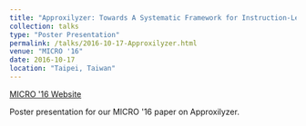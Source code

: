 ```yaml
---
title: "Approxilyzer: Towards A Systematic Framework for Instruction-Level Approximate Computing and its Application to Hardware Resiliency"
collection: talks
type: "Poster Presentation"
permalink: /talks/2016-10-17-Approxilyzer.html
venue: "MICRO '16"
date: 2016-10-17
location: "Taipei, Taiwan"
---
```


[MICRO '16 Website](https://www.microarch.org/micro49/)

Poster presentation for our MICRO '16 paper on Approxilyzer.
